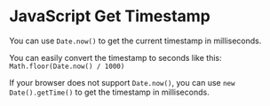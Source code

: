 # JavaScript Get Timestamp 

You can use `Date.now()` to get the current timestamp in milliseconds.

You can easily convert the timestamp to seconds like this: `Math.floor(Date.now() / 1000)`

If your browser does not support `Date.now()`, you can use `new Date().getTime()` to get the timestamp in milliseconds. 
